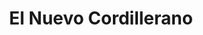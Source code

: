 ---
title: "El Nuevo Cordillerano"
url: /junin-de-los-andes/el-nuevo-cordillerano/
shop: supermercado
---